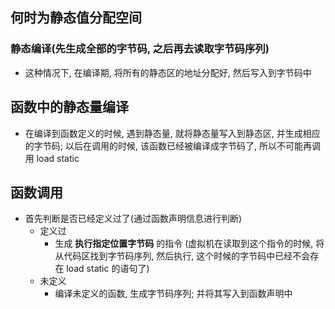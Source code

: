 ## 何时为静态值分配空间
### 静态编译(先生成全部的字节码, 之后再去读取字节码序列)
- 这种情况下, 在编译期, 将所有的静态区的地址分配好, 然后写入到字节码中

## 函数中的静态量编译
- 在编译到函数定义的时候, 遇到静态量, 就将静态量写入到静态区, 并生成相应的字节码; 以后在调用的时候, 该函数已经被编译成字节码了, 所以不可能再调用 load static

## 函数调用
- 首先判断是否已经定义过了(通过函数声明信息进行判断)
	- 定义过
		- 生成 **执行指定位置字节码** 的指令 (虚拟机在读取到这个指令的时候, 将从代码区找到字节码序列, 然后执行, 这个时候的字节码中已经不会存在 load static 的语句了)
	- 未定义
		- 编译未定义的函数, 生成字节码序列; 并将其写入到函数声明中
